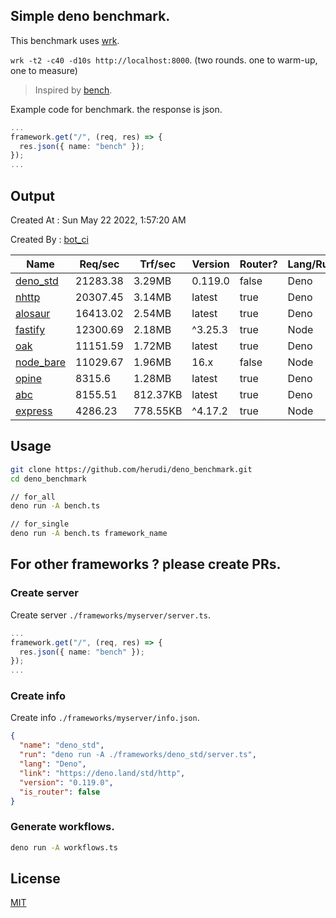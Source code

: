 ## Simple deno benchmark.
This benchmark uses [wrk](https://github.com/wg/wrk).

`wrk -t2 -c40 -d10s http://localhost:8000`. (two rounds. one to warm-up, one to measure)

> Inspired by [bench](https://github.com/denosaurs/bench).

Example code for benchmark. the response is json.
```ts
...
framework.get("/", (req, res) => {
  res.json({ name: "bench" });
});
...
```

## Output
Created At : Sun May 22 2022, 1:57:20 AM

Created By : [bot_ci](https://github.com/herudi/deno_benchmarks/commits?author=github-actions%5Bbot%5D)

|Name|Req/sec|Trf/sec|Version|Router?|Lang/Runtime|
|----|----|----|----|----|----|
|[deno_std](https://deno.land/std/http)|21283.38|3.29MB|0.119.0|false|Deno|
|[nhttp](https://github.com/nhttp/nhttp)|20307.45|3.14MB|latest|true|Deno|
|[alosaur](https://github.com/alosaur/alosaur)|16413.02|2.54MB|latest|true|Deno|
|[fastify](https://github.com/fastify/fastify)|12300.69|2.18MB|^3.25.3|true|Node|
|[oak](https://github.com/oakserver/oak)|11151.59|1.72MB|latest|true|Deno|
|[node_bare](https://nodejs.org)|11029.67|1.96MB|16.x|false|Node|
|[opine](https://github.com/cmorten/opine)|8315.6|1.28MB|latest|true|Deno|
|[abc](https://deno.land/x/abc)|8155.51|812.37KB|latest|true|Deno|
|[express](https://github.com/expressjs/express)|4286.23|778.55KB|^4.17.2|true|Node|


## Usage
```bash
git clone https://github.com/herudi/deno_benchmark.git
cd deno_benchmark

// for_all
deno run -A bench.ts

// for_single
deno run -A bench.ts framework_name
```
## For other frameworks ? please create PRs.
### Create server
Create server `./frameworks/myserver/server.ts`.
```ts
...
framework.get("/", (req, res) => {
  res.json({ name: "bench" });
});
...
```
### Create info
Create info `./frameworks/myserver/info.json`.
```json
{
  "name": "deno_std",
  "run": "deno run -A ./frameworks/deno_std/server.ts",
  "lang": "Deno",
  "link": "https://deno.land/std/http",
  "version": "0.119.0",
  "is_router": false
}
```
### Generate workflows.
```bash
deno run -A workflows.ts
```
## License

[MIT](LICENSE)

